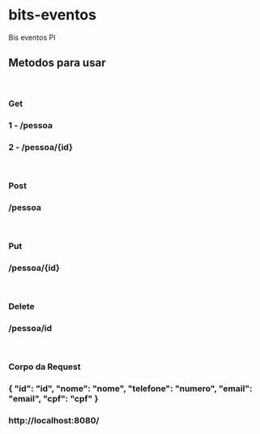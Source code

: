 # bits-eventos
Bis eventos PI

<h2>Metodos para usar</h2>
<br>
<h3>Get</h3>
<h3>1 - /pessoa</h3>
<h3>2 - /pessoa/{id}</h3>
<br>
<h3>Post</h3>
<h3>/pessoa</h3>
<br>
<h3>Put</h3>
<h3>/pessoa/{id}</h3>
<br>
<h3>Delete</h3>
<h3>/pessoa/id</h3>
<br>
<h3>Corpo da Request</h3>
<h3>
{
    "id": "id",
    "nome": "nome",
    "telefone": "numero",
    "email": "email",
    "cpf": "cpf"
}

</h3>

<h3>http://localhost:8080/ </h3>